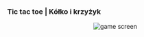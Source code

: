 ### Tic tac toe | Kółko i krzyżyk

<p align="center">
  <img src="https://gist.githubusercontent.com/JanuaryLimes/906bfb2fc3f281913c2b320168f3966e/raw/3b7916a3348053612330ba4c60c8267b3a30caa8/game.png" alt="game screen">
</p>
